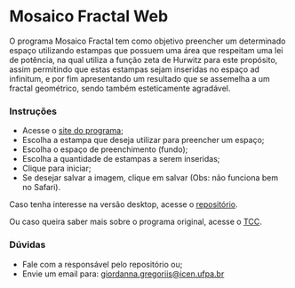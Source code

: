 # Mosaico Fractal Web #

O programa Mosaico Fractal tem como objetivo preencher um determinado espaço utilizando estampas que possuem uma área que respeitam uma lei de potência, na qual utiliza a função zeta de Hurwitz para este propósito, assim permitindo que estas estampas sejam inseridas no espaço ad infinitum, e por fim apresentando um resultado que se assemelha a um fractal geométrico, sendo também esteticamente agradável.

### Instruções ###
* Acesse o [site do programa](http://editaedi.ufpa.br/ferramentas/mosaico/);
* Escolha a estampa que deseja utilizar para preencher um espaço;
* Escolha o espaço de preenchimento (fundo);
* Escolha a quantidade de estampas a serem inseridas;
* Clique para iniciar;
* Se desejar salvar a imagem, clique em salvar (Obs: não funciona bem no Safari).

Caso tenha interesse na versão desktop, acesse o [repositório](https://github.com/giordanna/mosaico-fractal).

Ou caso queira saber mais sobre o programa original, acesse o [TCC](http://gior.hol.es/docs/degregoriis2017utilizacao.pdf).

### Dúvidas ###

* Fale com a responsável pelo repositório ou;
* Envie um email para: giordanna.gregoriis@icen.ufpa.br
